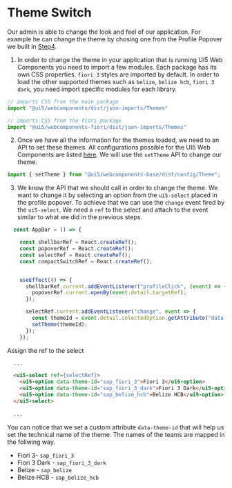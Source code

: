 # Theme Switch

Our admin is able to change the look and feel of our application. For example he can change the theme by chosing one from the Profile Popover we built in [Step4](./Step4_Profile.md).

1. In order to change the theme in your application that is running UI5 Web Components you need to import a few modules. Each package has its own CSS properties. `fiori 3` styles are imported by default. In order to load the other supported themes such as `belize`, `belize hcb`, `fiori 3 dark`, you need import specific modules for each library.

```js
// imports CSS from the main package
import "@ui5/webcomponents/dist/json-imports/Themes"

// imports CSS from the fiori package
import "@ui5/webcomponents-fiori/dist/json-imports/Themes"
```

2. Once we have all the information for the themes loaded, we need to an API to set these themes. All configurations possible for the UI5 Web Components are listed [here](https://sap.github.io/ui5-webcomponents/playground/docs/configuration/). We will use the `setTheme` API to change our theme.

```js
import { setTheme } from "@ui5/webcomponents-base/dist/config/Theme";
```

3. We know the API that we should call in order to change the theme. We want to change it by selecting an option from the `ui5-select` placed in the profile popover. To achieve that we can use the `change` event fired by the `ui5-select`. We need a `ref` to the select and attach to the event similar to what we did in the previous steps.

```js
  const AppBar = () => {

    const shellbarRef = React.createRef();
    const popoverRef = React.createRef();
    const selectRef = React.createRef();
    const compactSwitchRef = React.createRef();


    useEffect(() => {
      shellbarRef.current.addEventListener("profileClick", (event) => {
        popoverRef.current.openBy(event.detail.targetRef);
      });

      selectRef.current.addEventListener("change", event => {
        const themeId = event.detail.selectedOption.getAttribute("data-theme-id");
        setTheme(themeId);
      });
    });
```

Assign the ref to the select

```html
  ...

  <ui5-select ref={selectRef}>
    <ui5-option data-theme-id="sap_fiori_3">Fiori 3</ui5-option>
    <ui5-option data-theme-id="sap_fiori_3_dark">Fiori 3 Dark</ui5-option>
    <ui5-option data-theme-id="sap_belize_hcb">Belize HCB</ui5-option>
  </ui5-select>
  
  ...
```

You can notice that we set a custom attribute `data-theme-id` that will help us set the technical name of the theme. The names of the teams are mapped in the follwing way.

- Fiori 3- `sap_fiori_3`
- Fiori 3 Dark - `sap_fiori_3_dark`
- Belize - `sap_belize`
- Belize HCB - `sap_belize_hcb`